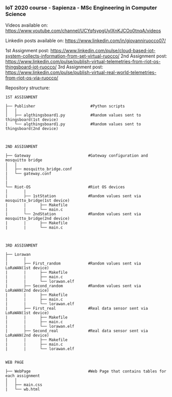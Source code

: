 ### IoT 2020 course - Sapienza - MSc Engineering in Computer Science

Videos available on: https://www.youtube.com/channel/UCYqfsypgUyIXnKJCOo0tnqA/videos

Linkedin posts available on: https://www.linkedin.com/in/giovanniruocco07/

1st Assignment post: https://www.linkedin.com/pulse/cloud-based-iot-system-collects-information-from-set-virtual-ruocco/
2nd Assignment post: https://www.linkedin.com/pulse/publish-virtual-telemetries-from-riot-os-thingsboard-iot-ruocco/
3rd Assignment post: https://www.linkedin.com/pulse/publish-virtual-real-world-telemetries-from-riot-os-via-ruocco/


Repository structure:
```
1ST ASSIGNMENT

├── Publisher                        #Python scripts
│   │   
│   ├── algthingsboard1.py           #Random values sent to thingsboard(1st device)
|   └── algthingsboard1.py           #Random values sent to thingsboard(2nd device)



2ND ASSIGNMENT

├── Gateway                         #Gateway configuration and mosquitto bridge
│   │   
│   ├── mosquitto_bridge.conf
|   └── gateway.conf
│      
|
└── Riot-OS                         #Riot OS devices
│       |
|       ├── 1stStation              #Random values sent via mosquitto_bridge(1st device)
|       |      ├── Makefile
|       |      └── main.c
|       └── 2ndStation              #Random values sent via mosquitto_bridge(2nd device)
|       |      ├── Makefile
|       |      └── main.c



3RD ASSIGNMENT

├── Lorawan                           
│       |
|       ├── First_random            #Random values sent via LoRaWAN(1st device)
|       |      ├── Makefile
|       |      ├── main.c
|       |      └── lorawan.elf
|       ├── Second_random           #Random values sent via LoRaWAN(2nd device)
|       |      ├── Makefile
|       |      ├── main.c
|       |      └── lorawan.elf
|       ├── First_real              #Real data sensor sent via LoRaWAN(1st device)
|       |      ├── Makefile
|       |      ├── main.c
|       |      └── lorawan.elf
|       ├── Second_real             #Real data sensor sent via LoRaWAN(2nd device)
|       |      ├── Makefile
|       |      ├── main.c
|       |      └── lorawan.elf


WEB PAGE

├── WebPage                         #Web Page that contains tables for each assignment          
│   │   
│   ├── main.css          
|   └── wb.html           

```
